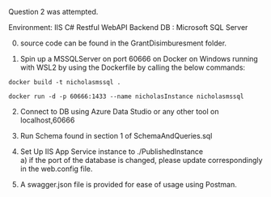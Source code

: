 Question 2 was attempted.

Environment: IIS 
C# Restful WebAPI
Backend DB : Microsoft SQL Server 

0) source code can be found in the GrantDisimburesment folder.

1) Spin up a MSSQLServer on port 60666 on Docker on Windows running with WSL2 by using the Dockerfile by calling the below commands:

```docker build -t nicholasmssql .```

```docker run -d -p 60666:1433 --name nicholasInstance nicholasmssql```

2) Connect to DB using Azure Data Studio or any other tool on localhost,60666

3) Run Schema found in section 1 of SchemaAndQueries.sql

4) Set Up IIS App Service instance to ./PublishedInstance  
a) if the port of the database is changed, please update 	  correspondingly in the web.config file. 

5) A swagger.json file is provided for ease of usage using Postman.

